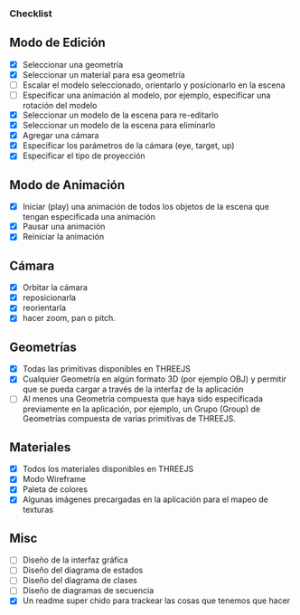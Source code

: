 ### Checklist
## Modo de Edición
- [x] Seleccionar una geometría
- [x] Seleccionar un material para esa geometría
- [ ] Escalar el modelo seleccionado, orientarlo y posicionarlo en la escena
- [ ] Especificar una animación al modelo, por ejemplo, especificar una rotación del
modelo
- [x] Seleccionar un modelo de la escena para re-editarlo
- [x] Seleccionar un modelo de la escena para eliminarlo
- [x] Agregar una cámara
- [x] Especificar los parámetros de la cámara (eye, target, up)
- [x] Especificar el tipo de proyección
## Modo de Animación
- [x] Iniciar (play) una animación de todos los objetos de la escena que tengan especificada una animación
- [x] Pausar una animación
- [x] Reiniciar la animación
## Cámara
- [x] Orbitar la cámara 
- [x] reposicionarla
- [x] reorientarla
- [x] hacer zoom, pan o pitch.
## Geometrías
- [x] Todas las primitivas disponibles en THREEJS
- [x] Cualquier Geometría en algún formato 3D (por ejemplo OBJ) y permitir que se pueda
cargar a través de la interfaz de la aplicación
- [ ] Al menos una Geometría compuesta que haya sido especificada previamente en la
aplicación, por ejemplo, un Grupo (Group) de Geometrías compuesta de varias primitivas
de THREEJS.
## Materiales
- [x] Todos los materiales disponibles en THREEJS
- [x] Modo Wireframe
- [x] Paleta de colores 
- [x] Algunas imágenes precargadas en la aplicación para el mapeo de texturas
## Misc
- [ ] Diseño de la interfaz gráfica
- [ ] Diseño del diagrama de estados
- [ ] Diseño del diagrama de clases
- [ ] Diseño de diagramas de secuencia
- [x] Un readme super chido para trackear las cosas que tenemos que hacer
